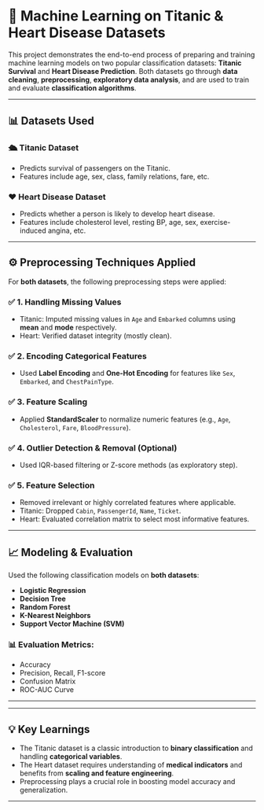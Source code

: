 # 🚀 Machine Learning on Titanic & Heart Disease Datasets

This project demonstrates the end-to-end process of preparing and training machine learning models on two popular classification datasets: **Titanic Survival** and **Heart Disease Prediction**. Both datasets go through **data cleaning**, **preprocessing**, **exploratory data analysis**, and are used to train and evaluate **classification algorithms**.

---

## 📊 Datasets Used

### 🛳 Titanic Dataset
- Predicts survival of passengers on the Titanic.
- Features include age, sex, class, family relations, fare, etc.

### ❤️ Heart Disease Dataset
- Predicts whether a person is likely to develop heart disease.
- Features include cholesterol level, resting BP, age, sex, exercise-induced angina, etc.

---

## ⚙️ Preprocessing Techniques Applied

For **both datasets**, the following preprocessing steps were applied:

### ✅ 1. Handling Missing Values
- Titanic: Imputed missing values in `Age` and `Embarked` columns using **mean** and **mode** respectively.
- Heart: Verified dataset integrity (mostly clean).

### ✅ 2. Encoding Categorical Features
- Used **Label Encoding** and **One-Hot Encoding** for features like `Sex`, `Embarked`, and `ChestPainType`.

### ✅ 3. Feature Scaling
- Applied **StandardScaler** to normalize numeric features (e.g., `Age`, `Cholesterol`, `Fare`, `BloodPressure`).

### ✅ 4. Outlier Detection & Removal (Optional)
- Used IQR-based filtering or Z-score methods (as exploratory step).

### ✅ 5. Feature Selection
- Removed irrelevant or highly correlated features where applicable.
- Titanic: Dropped `Cabin`, `PassengerId`, `Name`, `Ticket`.
- Heart: Evaluated correlation matrix to select most informative features.

---

## 📈 Modeling & Evaluation

Used the following classification models on **both datasets**:

- **Logistic Regression**
- **Decision Tree**
- **Random Forest**
- **K-Nearest Neighbors**
- **Support Vector Machine (SVM)**

### 📊 Evaluation Metrics:
- Accuracy
- Precision, Recall, F1-score
- Confusion Matrix
- ROC-AUC Curve

---

---

## 💡 Key Learnings

- The Titanic dataset is a classic introduction to **binary classification** and handling **categorical variables**.
- The Heart dataset requires understanding of **medical indicators** and benefits from **scaling and feature engineering**.
- Preprocessing plays a crucial role in boosting model accuracy and generalization.

---




